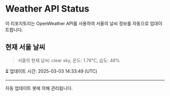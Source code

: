 
# Weather API Status

이 리포지토리는 OpenWeather API를 사용하여 서울의 날씨 정보를 자동으로 업데이트합니다.

## 현재 서울 날씨
> 서울의 현재 날씨: clear sky, 온도: 1.76°C, 습도: 48%

⏳ 업데이트 시간: 2025-03-03 14:33:49 (UTC)

---
자동 업데이트 봇에 의해 관리됩니다.
